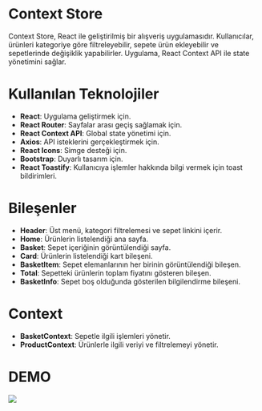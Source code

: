 <h1>Context Store</h1>

Context Store, React ile geliştirilmiş bir alışveriş uygulamasıdır. Kullanıcılar, ürünleri kategoriye göre filtreleyebilir, sepete ürün ekleyebilir ve sepetlerinde değişiklik yapabilirler. Uygulama, React Context API ile state yönetimini sağlar.

<h1>Kullanılan Teknolojiler</h1>

- **React**: Uygulama geliştirmek için.
- **React Router**: Sayfalar arası geçiş sağlamak için.
- **React Context API**: Global state yönetimi için.
- **Axios**: API isteklerini gerçekleştirmek için.
- **React Icons**: Simge desteği için.
- **Bootstrap**: Duyarlı tasarım için.
- **React Toastify**: Kullanıcıya işlemler hakkında bilgi vermek için toast bildirimleri.

<h1>Bileşenler</h1>

- **Header**: Üst menü, kategori filtrelemesi ve sepet linkini içerir.
- **Home**: Ürünlerin listelendiği ana sayfa.
- **Basket**: Sepet içeriğinin görüntülendiği sayfa.
- **Card**: Ürünlerin listelendiği kart bileşeni.
- **BasketItem**: Sepet elemanlarının her birinin görüntülendiği bileşen.
- **Total**: Sepetteki ürünlerin toplam fiyatını gösteren bileşen.
- **BasketInfo**: Sepet boş olduğunda gösterilen bilgilendirme bileşeni.

<h1>Context</h1>

- **BasketContext**: Sepetle ilgili işlemleri yönetir.
- **ProductContext**: Ürünlerle ilgili veriyi ve filtrelemeyi yönetir.

<h1>DEMO</h1>

![](demo.gif)